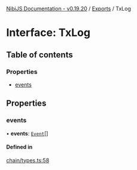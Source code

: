 [NibiJS Documentation - v0.19.20](../intro.md) / [Exports](../modules.md) / TxLog

# Interface: TxLog

## Table of contents

### Properties

- [events](TxLog.md#events)

## Properties

### events

• **events**: [`Event`](Event.md)[]

#### Defined in

[chain/types.ts:58](https://github.com/NibiruChain/ts-sdk/blob/675d0e42/packages/nibijs/src/chain/types.ts#L58)
